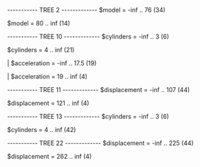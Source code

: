 ----------- TREE 2 -------------
$model = -inf .. 76  (34)

$model = 80 .. inf  (14)

----------- TREE 10 -------------
$cylinders = -inf .. 3  (6)

$cylinders = 4 .. inf  (21)

|   $acceleration = -inf .. 17.5  (19)

|   $acceleration = 19 .. inf  (4)   

----------- TREE 11 -------------
$displacement = -inf .. 107  (44)

$displacement = 121 .. inf  (4)

----------- TREE 13 -------------
$cylinders = -inf .. 3  (6)

$cylinders = 4 .. inf  (42)


----------- TREE 22 -------------
$displacement = -inf .. 225  (44)

$displacement = 262 .. inf  (4)


